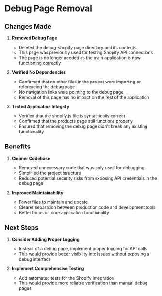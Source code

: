 # Debug Page Removal

## Changes Made

1. **Removed Debug Page**
   - Deleted the debug-shopify page directory and its contents
   - This page was previously used for testing Shopify API connections
   - The page is no longer needed as the main application is now functioning correctly

2. **Verified No Dependencies**
   - Confirmed that no other files in the project were importing or referencing the debug page
   - No navigation links were pointing to the debug page
   - Removal of this page has no impact on the rest of the application

3. **Tested Application Integrity**
   - Verified that the shopify.js file is syntactically correct
   - Confirmed that the products page still functions properly
   - Ensured that removing the debug page didn't break any existing functionality

## Benefits

1. **Cleaner Codebase**
   - Removed unnecessary code that was only used for debugging
   - Simplified the project structure
   - Reduced potential security risks from exposing API credentials in the debug page

2. **Improved Maintainability**
   - Fewer files to maintain and update
   - Clearer separation between production code and development tools
   - Better focus on core application functionality

## Next Steps

1. **Consider Adding Proper Logging**
   - Instead of a debug page, implement proper logging for API calls
   - This would provide better visibility into issues without exposing a debug interface

2. **Implement Comprehensive Testing**
   - Add automated tests for the Shopify integration
   - This would provide more reliable verification than manual debug pages